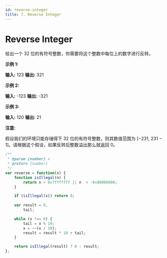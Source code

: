 ```yaml
---
id: reverse-integer
title: 7. Reverse Integer
---
```


# Reverse Integer

给出一个 32 位的有符号整数，你需要将这个整数中每位上的数字进行反转。

**示例 1:**

**输入:** 123 **输出:** 321

**示例 2:**

**输入:** -123 **输出:** -321

**示例 3:**

**输入:** 120 **输出:** 21

**注意:**

假设我们的环境只能存储得下 32 位的有符号整数，则其数值范围为 \[−231, 231 − 1]。请根据这个假设，如果反转后整数溢出那么就返回 0。



```javascript
/**
 * @param {number} x
 * @return {number}
 */
var reverse = function(x) {
    function isIllegal(n) {
        return n > 0x7fffffff || n  < -0x80000000;
    }

    if (isIllegal(x)) return 0;
    
    var result = 0,
        tail;

    while (x !== 0) {
        tail = x % 10;
        x = ~~(x / 10);
        result = result * 10 + tail;
    }

    return isIllegal(result) ? 0 : result;
};
```